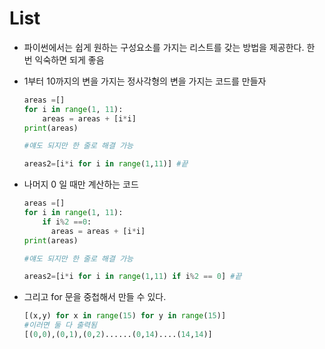 # List

- 파이썬에서는 쉽게 원하는 구성요소를 가지는 리스트를 갖는 방법을 제공한다. 한 번 익숙하면 되게 좋음

- 1부터 10까지의 변을 가지는 정사각형의 변을 가지는 코드를 만들자

  ```python
  areas =[]
  for i in range(1, 11):
      areas = areas + [i*i]
  print(areas)
  
  #얘도 되지만 한 줄로 해결 가능
  
  areas2=[i*i for i in range(1,11)] #끝
  ```

- 나머지 0 일 때만 계산하는 코드

  ```python
  areas =[]
  for i in range(1, 11):
      if i%2 ==0:
      	areas = areas + [i*i]
  print(areas)
  
  #얘도 되지만 한 줄로 해결 가능
  
  areas2=[i*i for i in range(1,11) if i%2 == 0] #끝
  ```

- 그리고 for 문을 중첩해서 만들 수 있다.

  ```python
  [(x,y) for x in range(15) for y in range(15)]
  #이러면 둘 다 출력됨
  [(0,0),(0,1),(0,2)......(0,14)....(14,14)]
  ```



#